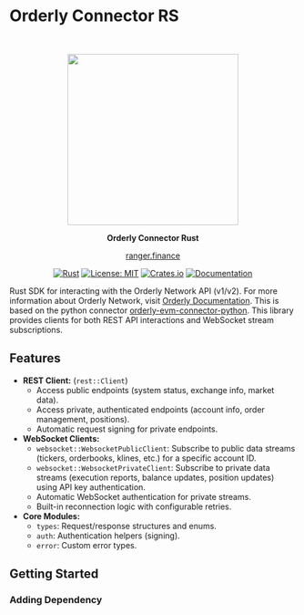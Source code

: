 # Orderly Connector RS

<div align="center">
  </br>
  <p>
    <img height="300" src="https://pbs.twimg.com/profile_banners/1764920763360899072/1711621031/1500x500" />
  </p>
  <p>
    <strong>Orderly Connector Rust</strong>
  </p>
  <p>
    <a href="https://ranger.finance">ranger.finance</a>
  </p>
  
  [![Rust](https://github.com/ranger-finance/orderly-connector-rs/actions/workflows/rust.yml/badge.svg)](https://github.com/ranger-finance/orderly-connector-rs/actions/workflows/rust.yml)
  [![License: MIT](https://img.shields.io/badge/License-MIT-yellow.svg)](https://opensource.org/licenses/MIT)
  [![Crates.io](https://img.shields.io/crates/v/orderly-connector-rs.svg)](https://crates.io/crates/orderly-connector-rs)
  [![Documentation](https://docs.rs/orderly-connector-rs/badge.svg)](https://docs.rs/orderly-connector-rs)
</div>

Rust SDK for interacting with the Orderly Network API (v1/v2). For more information about Orderly Network, visit [Orderly Documentation](https://orderly.network/docs/home). This is based on the python connector [orderly-evm-connector-python](https://github.com/OrderlyNetwork/orderly-evm-connector-python).
This library provides clients for both REST API interactions and WebSocket stream subscriptions.

## Features

- **REST Client:** (`rest::Client`)
  - Access public endpoints (system status, exchange info, market data).
  - Access private, authenticated endpoints (account info, order management, positions).
  - Automatic request signing for private endpoints.
- **WebSocket Clients:**
  - `websocket::WebsocketPublicClient`: Subscribe to public data streams (tickers, orderbooks, klines, etc.) for a specific account ID.
  - `websocket::WebsocketPrivateClient`: Subscribe to private data streams (execution reports, balance updates, position updates) using API key authentication.
  - Automatic WebSocket authentication for private streams.
  - Built-in reconnection logic with configurable retries.
- **Core Modules:**
  - `types`: Request/response structures and enums.
  - `auth`: Authentication helpers (signing).
  - `error`: Custom error types.

## Getting Started

### Adding Dependency
